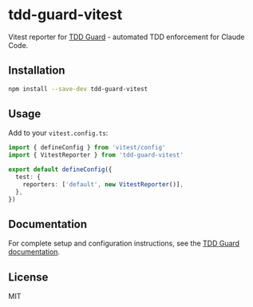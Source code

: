 # tdd-guard-vitest

Vitest reporter for [TDD Guard](https://github.com/nizos/tdd-guard) - automated TDD enforcement for Claude Code.

## Installation

```bash
npm install --save-dev tdd-guard-vitest
```

## Usage

Add to your `vitest.config.ts`:

```typescript
import { defineConfig } from 'vitest/config'
import { VitestReporter } from 'tdd-guard-vitest'

export default defineConfig({
  test: {
    reporters: ['default', new VitestReporter()],
  },
})
```

## Documentation

For complete setup and configuration instructions, see the [TDD Guard documentation](https://github.com/nizos/tdd-guard).

## License

MIT
